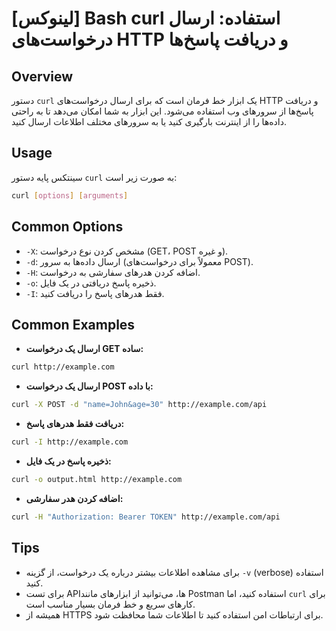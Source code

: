 # [لینوکس] Bash curl استفاده: ارسال درخواست‌های HTTP و دریافت پاسخ‌ها

## Overview
دستور `curl` یک ابزار خط فرمان است که برای ارسال درخواست‌های HTTP و دریافت پاسخ‌ها از سرورهای وب استفاده می‌شود. این ابزار به شما امکان می‌دهد تا به راحتی داده‌ها را از اینترنت بارگیری کنید یا به سرورهای مختلف اطلاعات ارسال کنید.

## Usage
سینتکس پایه دستور `curl` به صورت زیر است:

```bash
curl [options] [arguments]
```

## Common Options
- `-X`: مشخص کردن نوع درخواست (GET، POST و غیره).
- `-d`: ارسال داده‌ها به سرور (معمولاً برای درخواست‌های POST).
- `-H`: اضافه کردن هدرهای سفارشی به درخواست.
- `-o`: ذخیره پاسخ دریافتی در یک فایل.
- `-I`: فقط هدرهای پاسخ را دریافت کنید.

## Common Examples
- **ارسال یک درخواست GET ساده:**

```bash
curl http://example.com
```

- **ارسال یک درخواست POST با داده:**

```bash
curl -X POST -d "name=John&age=30" http://example.com/api
```

- **دریافت فقط هدرهای پاسخ:**

```bash
curl -I http://example.com
```

- **ذخیره پاسخ در یک فایل:**

```bash
curl -o output.html http://example.com
```

- **اضافه کردن هدر سفارشی:**

```bash
curl -H "Authorization: Bearer TOKEN" http://example.com/api
```

## Tips
- برای مشاهده اطلاعات بیشتر درباره یک درخواست، از گزینه `-v` (verbose) استفاده کنید.
- برای تست APIها، می‌توانید از ابزارهای مانند Postman استفاده کنید، اما `curl` برای کارهای سریع و خط فرمان بسیار مناسب است.
- همیشه از HTTPS برای ارتباطات امن استفاده کنید تا اطلاعات شما محافظت شود.